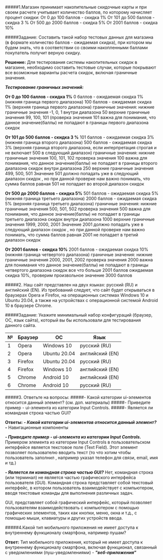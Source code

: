 #####1.Магазин принимает накопительные скидочные карты и при своем расчете учитывает количество баллов, по которому начисляет процент скидки: От 0 до 100 баллов - скидка 1% От 101 до 500 баллов - скидка 3 % От 500 до 2000 баллов - скидка 5% От 2001 баллов - скидка 10%

#####Задание: Составить такой набор тестовых данных для магазина (в формате количество баллов - ожидаемая скидка), при котором мы будем знать, что в соответствии со своими накопленными баллами покупатель получит верную скидку.

**Решение:**
Для тестирования системы накопительных скидок в магазине, необходимо составить тестовые случаи, которые покрывают все возможные варианты расчета скидок, включая граничные значения. 

***Тестирование граничных значений:***

**От 0 до 100 баллов - скидка 1%**
0 баллов - ожидаемая скидка 1% (нижняя граница первого диапазона)
100 баллов - ожидаемая скидка 1% (верхняя граница первого диапазона)
граничные значения:
нижние граничные значения -1, 0, 1 
внутри диапазона 50
верхние граничные значения 99, 100, 101 (проверка значения 101 важна для понимания, что данное значение(баллы) не попадают в границы первого диапазона скидок

**От 101 до 500 баллов - скидка 3 %**
101 баллов - ожидаемая скидка 3% (нижняя граница второго диапазона)
500 баллов - ожидаемая скидка 3% (верхняя граница второго диапазона, если интерпретация строгая и не включает 500 в следующий диапазон)
граничные значения:
нижние граничные значения 100, 101, 102 
проверка значения 100 важна для понимания, что данное значение(баллы) не попадает в границы второго диапазона скидок
внутри диапазона 250
верхние граничные значения 499, 500, 501
Значение 501 должно попадать уже в следующий диапазон скидок , но при данной проверке нам важно понимать, что сумма баллов равная 501 не попадает во второй диапазон скидок

**От 500 до 2000 баллов - скидка 5%**
501 баллов - ожидаемая скидка 5% (нижняя граница третьего диапазона)
2000 баллов - ожидаемая скидка 5% (верхняя граница третьего диапазона)
граничные значения:
нижние граничные значения 500, 501, 502
проверка значения 500 важна для понимания, что данное значение(баллы) не попадает в границы третьего диапазона скидок
внутри диапазона 1000
верхние граничные значения 1999, 2000, 2001
Значение 2001 должно попадать уже в следующий диапазон скидок , но при данной проверке нам важно понимать, что сумма баллов равная 2001 не попадает в третий диапазон скидок

**От 2001 баллов - скидка 10%**
2001 баллов - ожидаемая скидка 10% (нижняя граница четвертого диапазона)
граничные значения:
нижние граничные значения 2000, 2001, 2002
проверка значения 2000 важна для понимания что данное значение(баллы) не попадают в границы четвертого диапазона скидок
все что больше 2001 баллов ожидаемая скидка 10%, проверим произвольное значение 3000 баллов

#####2. Наш сайт представлен на двух языках: русский (RU) и английский (EN). Из требований следует, что сайт будет открываться в браузерах Opera и Firefox, на операционных системах Windows 10 и Ubuntu 20.04, а также на устройствах с операционной системой Android 10 в браузере Chrome.

#####Задание: Укажите минимальный набор конфигураций (браузер, ОС, язык сайта), который вы бы использовали для тестирования данного сайта.

|№|Браузер|	OC|	Язык|
|-|-|-|-|
|1|	Opera|	Windows 10|	русский (RU)|
|2|	Opera|	Ubuntu 20.04|	английский (EN)|
|3|	Firefox|	Ubuntu 20.04|	русский (RU)|
|4|	Firefox|	Windows 10|	английский (EN)|
|5|	Chrome|	Android 10|	английский (EN)|
|6|	Chrome|	Android 10|	русский (RU)|


#####3. Ответьте на вопросы:
#####- Какой категории ui-элементов относится данный элемент? (см. доп. материалы) 
#####- Приведите пример - ui-элемента из категории Input Controls.
#####- Является ли командная строка частью GUI?

**Ответы:**
***- Какой категории ui-элементов относится данный элемент? -*** Навигационные компоненты

***- Приведите пример - ui-элемента из категории Input Controls.*** 
 Примером элемента из категории Input Controls в пользовательском интерфейсе является текстовое поле (Text Field). Этот элемент позволяет пользователю вводить текст (то что хотим чтобы пользователь заполнил , например указал телефон для связи, email, имя и тд.)

***- Является ли командная строка частью GUI?***
Нет, командная строка (или терминал) не является частью графического интерфейса пользователя (GUI). Командная строка представляет собой текстовый интерфейс, в котором пользователь взаимодействует с компьютером, вводя текстовые команды для выполнения различных задач.

GUI, представляет собой графический интерфейс, который позволяет пользователям взаимодействовать с компьютером с помощью графических элементов, таких как кнопки, меню, окна и т.д., с помощью мыши, клавиатуры и других устройств ввода.

#####4.Какой тип мобильного приложения не имеет доступа к внутреннему функционалу смартфона, например пушам?

**Ответ:**
Тип мобильного приложения, который не имеет доступа к внутреннему функционалу смартфона, включая функционал, связанный с уведомлениями (пуш-уведомлениями) - ***"веб-приложения"*** 